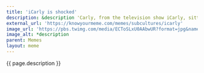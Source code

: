 ```yaml
---
title: 'iCarly is shocked'
description: &description 'Carly, from the television show iCarly, sitting at a laptop and looking shocked at what she sees on the screen, which is turned away from the viewer.'
external_url: 'https://knowyourmeme.com/memes/subcultures/icarly' 
image_url: 'https://pbs.twimg.com/media/ECToSLxU0AAbwUR?format=jpg&name=900x900'
image_alt: *description
parent: Memes
layout: meme
---
```


{{ page.description }}
